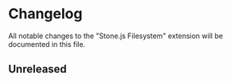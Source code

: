 # Changelog

All notable changes to the "Stone.js Filesystem" extension will be documented in this file.

## Unreleased

